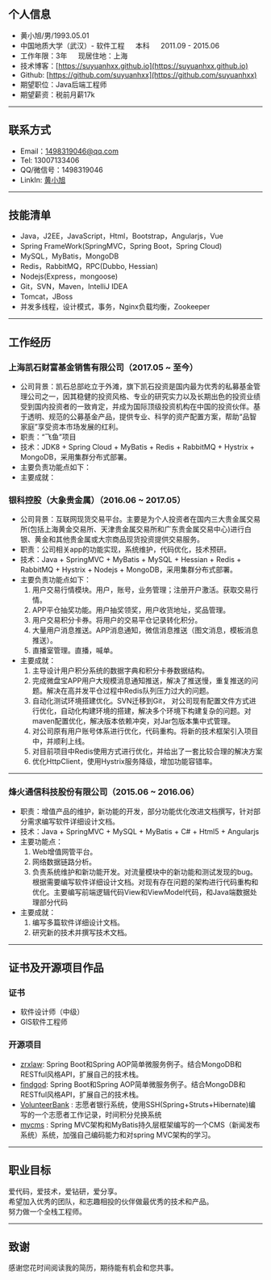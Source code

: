 ## 个人信息
- 黄小旭/男/1993.05.01  
- 中国地质大学（武汉）- 软件工程 &emsp; 本科 &emsp; 2011.09 - 2015.06
- 工作年限：3年 &emsp; 现居住地：上海
- 技术博客：[https://suyuanhxx.github.io](https://suyuanhxx.github.io)
- Github: [https://github.com/suyuanhxx](https://github.com/suyuanhxx)
- 期望职位：Java后端工程师 
- 期望薪资：税前月薪17k

---

## 联系方式
- Email：1498319046@qq.com
- Tel: 13007133406
- QQ/微信号：1498319046
- LinkIn: [黄小旭](https://linkedin.com/in/小旭-黄-7b0b19b4)

---

## 技能清单
- Java，J2EE，JavaScript，Html，Bootstrap，Angularjs，Vue
- Spring FrameWork(SpringMVC，Spring Boot，Spring Cloud)
- MySQL，MyBatis，MongoDB
- Redis，RabbitMQ，RPC(Dubbo, Hessian)
- Nodejs(Express，mongoose)
- Git，SVN，Maven，IntelliJ IDEA
- Tomcat，JBoss
- 并发多线程，设计模式，事务，Nginx负载均衡，Zookeeper

---

## 工作经历
### 上海凯石财富基金销售有限公司（2017.05 ~ 至今）
- 公司背景：凯石总部屹立于外滩，旗下凯石投资是国内最为优秀的私募基金管理公司之一，因其稳健的投资风格、专业的研究实力以及长期出色的投资业绩受到国内投资者的一致肯定，并成为国际顶级投资机构在中国的投资伙伴。基于透明、规范的公募基金产品，提供专业、科学的资产配置方案，帮助“品智家庭”享受资本市场发展的红利。
- 职责：“飞鱼”项目
- 技术：JDK8 + Spring Cloud + MyBatis + Redis + RabbitMQ + Hystrix + MongoDB，采用集群分布式部署。
- 主要负责功能点如下：
- 主要成就：


### 银科控股（大象贵金属）（2016.06 ~ 2017.05）
- 公司背景：互联网现货交易平台。主要是为个人投资者在国内三大贵金属交易所(包括上海黄金交易所、天津贵金属交易所和广东贵金属交易中心)进行白银、黄金和其他贵金属或大宗商品现货投资提供交易服务。
- 职责：公司相关app的功能实现，系统维护，代码优化，技术预研。
- 技术：Java + SpringMVC + MyBatis + MySQL + Hessian + Redis + RabbitMQ + Hystrix + Nodejs + MongoDB，采用集群分布式部署。
- 主要负责功能点如下：
    1. 用户交易行情模块。用户，账号，业务管理；注册开户激活。获取交易行情。
    2. APP平仓抽奖功能。用户抽奖领奖，用户收货地址，奖品管理。
    3. 用户交易积分卡券。将用户的交易平仓记录转化积分。
    4. 大量用户消息推送。APP消息通知，微信消息推送（图文消息，模板消息推送）。
    5. 直播室管理。直播，喊单。
- 主要成就：
    1. 主导设计用户积分系统的数据字典和积分卡券数据结构。
    2. 完成微盘宝APP用户大规模消息通知推送，解决了推送慢，重复推送的问题。解决在高并发平仓过程中Redis队列压力过大的问题。
    3. 自动化测试环境搭建优化。SVN迁移到Git， 对公司现有配置文件方式进行优化，自动化构建环境的搭建，解决多个环境下构建复杂的问题。对maven配置优化，解决版本依赖冲突，对Jar包版本集中式管理。
    4. 对公司原有用户账号体系进行优化，代码重构。将新的技术框架引入项目中，并顺利上线。
    5. 对目前项目中Redis使用方式进行优化，并给出了一套比较合理的解决方案
    6. 优化HttpClient，使用Hystrix服务降级，增加功能容错率。

---

### 烽火通信科技股份有限公司（2015.06 ~ 2016.06）
- 职责：增值产品的维护，新功能的开发，部分功能优化改进文档撰写，针对部分需求编写软件详细设计文档。
- 技术：Java + SpringMVC + MySQL + MyBatis + C# + Html5 + Angularjs
- 主要功能点：
    1. Web增值网管平台。
    2. 网络数据链路分析。
    3. 负责系统维护和新功能开发。对流量模块中的新功能和测试发现的bug。根据需要编写软件详细设计文档。对现有存在问题的架构进行代码重构和优化。主要编写前端逻辑代码View和ViewModel代码，和Java端数据处理部分代码
- 主要成就：
    1. 编写多篇软件详细设计文档。
    2. 研究新的技术并撰写技术文档。

---

## 证书及开源项目作品
### 证书
- 软件设计师（中级）
- GIS软件工程师

### 开源项目
- [zrxlaw](https://github.com/suyuanhxx/zrxlaw): Spring Boot和Spring AOP简单微服务例子。结合MongoDB和RESTful风格API，扩展自己的技术栈。
- [findgod](https://github.com/suyuanhxx/findgod): Spring Boot和Spring AOP简单微服务例子。结合MongoDB和RESTful风格API，扩展自己的技术栈。
- [VolunteerBank](https://github.com/suyuanhxx/VolunteerBank) : 志愿者银行系统，使用SSH(Spring+Struts+Hibernate)编写的一个志愿者工作记录，时间积分兑换系统
- [mycms](https://github.com/suyuanhxx/mycms) : Spring MVC架构和MyBatis持久层框架编写的一个CMS（新闻发布系统）系统，加强自己编码能力和对spring MVC架构的学习。

---

## 职业目标  
爱代码，爱技术，爱钻研，爱分享。  
希望加入优秀的团队，和志趣相投的伙伴做最优秀的技术和产品。  
努力做一个全栈工程师。

---

## 致谢
感谢您花时间阅读我的简历，期待能有机会和您共事。

